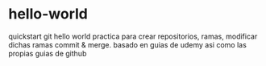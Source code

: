 # hello-world
quickstart git hello world
practica para crear repositorios, ramas, modificar dichas ramas commit & merge.
basado en guias de udemy asi como las propias guias de github
